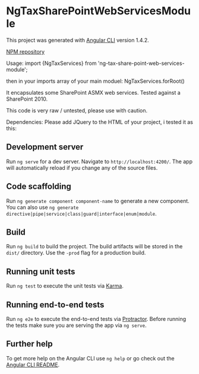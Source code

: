 # NgTaxSharePointWebServicesModule

This project was generated with [Angular CLI](https://github.com/angular/angular-cli) version 1.4.2.

[NPM repository](https://www.npmjs.com/package/ng-tax-share-point-web-services-module)

Usage: 
import {NgTaxServices} from 'ng-tax-share-point-web-services-module';

then in your imports array of your main moduel: NgTaxServices.forRoot()

It encapsulates some SharePoint ASMX web services.
Tested against a SharePoint 2010.

This code is very raw / untested, please use with caution.

Dependencies: Please add JQuery to the HTML of your project, i tested it as this:
<script src="/SiteAssets/jquery-3.1.1.min.js"></script>


## Development server

Run `ng serve` for a dev server. Navigate to `http://localhost:4200/`. The app will automatically reload if you change any of the source files.

## Code scaffolding

Run `ng generate component component-name` to generate a new component. You can also use `ng generate directive|pipe|service|class|guard|interface|enum|module`.

## Build

Run `ng build` to build the project. The build artifacts will be stored in the `dist/` directory. Use the `-prod` flag for a production build.

## Running unit tests

Run `ng test` to execute the unit tests via [Karma](https://karma-runner.github.io).

## Running end-to-end tests

Run `ng e2e` to execute the end-to-end tests via [Protractor](http://www.protractortest.org/).
Before running the tests make sure you are serving the app via `ng serve`.

## Further help

To get more help on the Angular CLI use `ng help` or go check out the [Angular CLI README](https://github.com/angular/angular-cli/blob/master/README.md).

